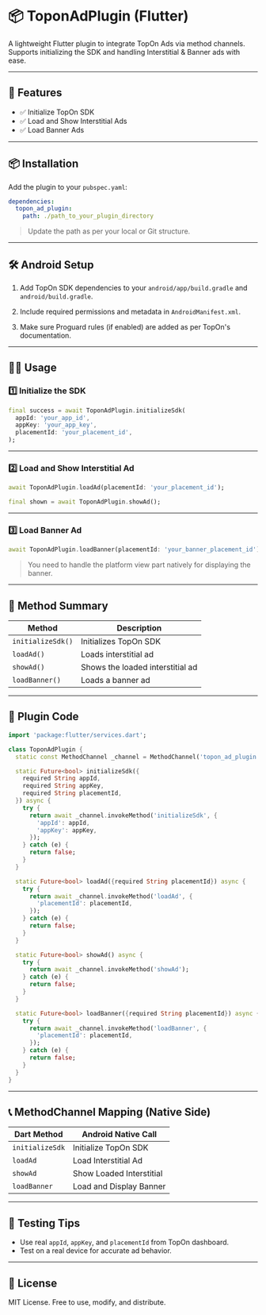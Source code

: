 # 📦 ToponAdPlugin (Flutter)

A lightweight Flutter plugin to integrate TopOn Ads via method channels. Supports initializing the SDK and handling Interstitial & Banner ads with ease.

---

## 🚀 Features

- ✅ Initialize TopOn SDK  
- ✅ Load and Show Interstitial Ads  
- ✅ Load Banner Ads  

---

## 📦 Installation

Add the plugin to your `pubspec.yaml`:

```yaml
dependencies:
  topon_ad_plugin:
    path: ./path_to_your_plugin_directory
```

> Update the path as per your local or Git structure.

---

## 🛠️ Android Setup

1. Add TopOn SDK dependencies to your `android/app/build.gradle` and `android/build.gradle`.

2. Include required permissions and metadata in `AndroidManifest.xml`.

3. Make sure Proguard rules (if enabled) are added as per TopOn's documentation.

---

## 🧑‍💻 Usage

### 1️⃣ Initialize the SDK

```dart
final success = await ToponAdPlugin.initializeSdk(
  appId: 'your_app_id',
  appKey: 'your_app_key',
  placementId: 'your_placement_id',
);
```

---

### 2️⃣ Load and Show Interstitial Ad

```dart
await ToponAdPlugin.loadAd(placementId: 'your_placement_id');

final shown = await ToponAdPlugin.showAd();
```

---

### 3️⃣ Load Banner Ad

```dart
await ToponAdPlugin.loadBanner(placementId: 'your_banner_placement_id');
```

> You need to handle the platform view part natively for displaying the banner.

---

## 📄 Method Summary

| Method              | Description                          |
|---------------------|--------------------------------------|
| `initializeSdk()`   | Initializes TopOn SDK                |
| `loadAd()`          | Loads interstitial ad                |
| `showAd()`          | Shows the loaded interstitial ad     |
| `loadBanner()`      | Loads a banner ad                    |

---

## 📂 Plugin Code

```dart
import 'package:flutter/services.dart';

class ToponAdPlugin {
  static const MethodChannel _channel = MethodChannel('topon_ad_plugin');

  static Future<bool> initializeSdk({
    required String appId,
    required String appKey,
    required String placementId,
  }) async {
    try {
      return await _channel.invokeMethod('initializeSdk', {
        'appId': appId,
        'appKey': appKey,
      });
    } catch (e) {
      return false;
    }
  }

  static Future<bool> loadAd({required String placementId}) async {
    try {
      return await _channel.invokeMethod('loadAd', {
        'placementId': placementId,
      });
    } catch (e) {
      return false;
    }
  }

  static Future<bool> showAd() async {
    try {
      return await _channel.invokeMethod('showAd');
    } catch (e) {
      return false;
    }
  }

  static Future<bool> loadBanner({required String placementId}) async {
    try {
      return await _channel.invokeMethod('loadBanner', {
        'placementId': placementId,
      });
    } catch (e) {
      return false;
    }
  }
}
```

---

## 📞 MethodChannel Mapping (Native Side)

| Dart Method     | Android Native Call       |
|----------------|----------------------------|
| `initializeSdk` | Initialize TopOn SDK      |
| `loadAd`        | Load Interstitial Ad      |
| `showAd`        | Show Loaded Interstitial  |
| `loadBanner`    | Load and Display Banner   |

---

## 🧪 Testing Tips

- Use real `appId`, `appKey`, and `placementId` from TopOn dashboard.
- Test on a real device for accurate ad behavior.

---

## 📃 License

MIT License. Free to use, modify, and distribute.